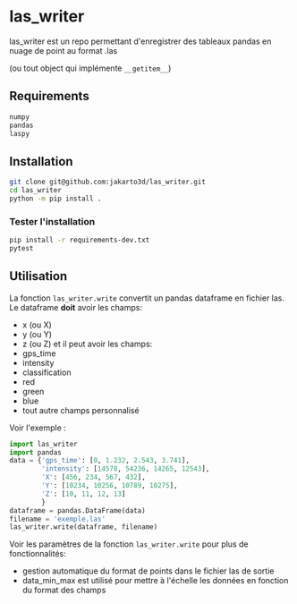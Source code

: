 # las_writer

las_writer est un repo permettant d'enregistrer des tableaux pandas en nuage de point au format .las

(ou tout object qui implémente ``__getitem__``)

## Requirements
```bash
numpy
pandas
laspy
```

## Installation
```bash
git clone git@github.com:jakarto3d/las_writer.git
cd las_writer
python -m pip install .
```

### Tester l'installation
```bash
pip install -r requirements-dev.txt
pytest
```

## Utilisation
La fonction ``las_writer.write`` convertit un pandas dataframe en fichier las. 
Le dataframe **doit** avoir les champs:
 - x (ou X)
 - y (ou Y)
 - z (ou Z)
et il peut avoir les champs:
 - gps_time
 - intensity
 - classification
 - red
 - green
 - blue
 - tout autre champs personnalisé

Voir l'exemple :
```python
import las_writer
import pandas
data = {'gps_time': [0, 1.232, 2.543, 3.741],
        'intensity': [14578, 54236, 14265, 12543],
        'X': [456, 234, 567, 432],
        'Y': [10234, 10256, 10789, 10275],
        'Z': [10, 11, 12, 13]
        }
dataframe = pandas.DataFrame(data)
filename = 'exemple.las'
las_writer.write(dataframe, filename)
```

Voir les paramètres de la fonction ``las_writer.write`` pour plus de fonctionnalités:

 - gestion automatique du format de points dans le fichier las de sortie
 - data_min_max est utilisé pour mettre à l'échelle les données en fonction du format des champs
